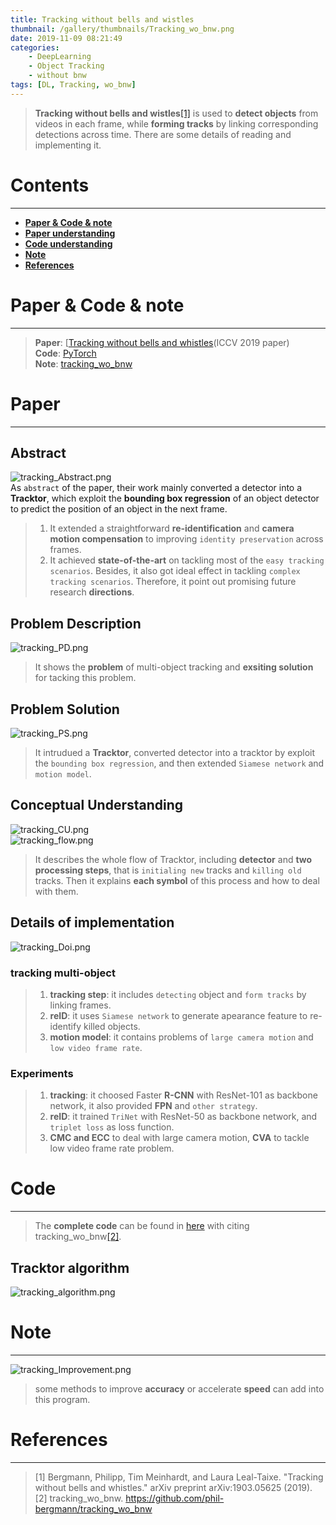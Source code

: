 ```yaml
---
title: Tracking without bells and wistles
thumbnail: /gallery/thumbnails/Tracking_wo_bnw.png
date: 2019-11-09 08:21:49
categories:
    - DeepLearning  
    - Object Tracking  
    - without bnw  
tags: [DL, Tracking, wo_bnw]
---
```


> **Tracking without bells and wistles**[[1]](https://arxiv.org/abs/1903.05625) is used to **detect objects** from videos in each frame, while **forming tracks** by linking corresponding detections across time. There are some details of reading and implementing it.  
<!-- more -->

# Contents
---
- **[Paper & Code & note](#Paper&Code&note)**
- **[Paper understanding](#Paper)**
- **[Code understanding](#Code)**
- **[Note](#Note)**
- **[References](#References)**

# Paper & Code & note
---
> **Paper**: [[Tracking without bells and whistles](https://arxiv.org/pdf/1903.05625.pdf)(ICCV 2019 paper)  
> **Code**: [PyTorch](https://github.com/Gojay001/tracking_wo_bnw)  
> **Note**: [tracking_wo_bnw](https://github.com/Gojay001/DeepLearning-pwcn/tree/master/Tracking/tracking_wo_bnw/Note)

# Paper
---
## Abstract
![tracking_Abstract.png](https://i.loli.net/2019/11/09/g1R4zUjKkCfbieo.png)    
As `abstract` of the paper, their work mainly converted a detector into a **Tracktor**, which exploit the **bounding box regression** of an object detector to predict the position of an object in the next frame.  
> 1. It extended a straightforward **re-identification** and **camera motion compensation** to improving `identity preservation` across frames.  
> 2. It achieved **state-of-the-art** on tackling most of the `easy tracking scenarios`. Besides, it also got ideal effect in tackling `complex tracking scenarios`. Therefore, it point out promising future research **directions**.

## Problem Description
![tracking_PD.png](https://i.loli.net/2019/11/09/7C6jrXBRAn1dveg.png) 
> It shows the **problem** of multi-object tracking and **exsiting solution** for tacking this problem.

## Problem Solution
![tracking_PS.png](https://i.loli.net/2019/11/09/XvVkJMzjNSDU2cf.png)  
> It intrudued a **Tracktor**, converted detector into a tracktor by exploit the `bounding box regression`, and then extended `Siamese network` and `motion model`.  

## Conceptual Understanding
![tracking_CU.png](https://i.loli.net/2019/11/09/g92n4ZytoFVqMQJ.png)  
![tracking_flow.png](https://i.loli.net/2019/11/09/tHsJ9qa1IuE7SwP.png)  
> It describes the whole flow of Tracktor, including **detector** and **two processing steps**, that is `initialing new` tracks and `killing old` tracks. Then it explains **each symbol** of this process and how to deal with them. 

## Details of implementation
![tracking_Doi.png](https://i.loli.net/2019/11/09/oYwuheT9bKmrtFH.png)   
### tracking multi-object
> 1. **tracking step**: it includes `detecting` object and `form tracks` by linking frames.  
> 2. **reID**: it uses `Siamese network` to generate apearance feature to re-identify killed objects.  
> 3. **motion model**: it contains problems of `large camera motion` and `low video frame rate`.  
### Experiments
> 1. **tracking**: it choosed Faster **R-CNN** with ResNet-101 as backbone network, it also provided **FPN** and `other strategy`.  
> 2. **reID**: it trained `TriNet` with ResNet-50 as backbone network, and `triplet loss` as loss function.  
> 3. **CMC and ECC** to deal with large camera motion, **CVA** to tackle low video frame rate problem.  

# Code
---
> The **complete code** can be found in [here](https://github.com/Gojay001/tracking_wo_bnw) with citing tracking_wo_bnw[[2]](https://github.com/phil-bergmann/tracking_wo_bnw).  

## Tracktor algorithm
![tracking_algorithm.png](https://i.loli.net/2019/11/09/zXQkF7Ve2W8bgoC.png)

# Note
---
![tracking_Improvement.png](https://i.loli.net/2019/11/09/hEpR1WycrkVTtH9.png)
> some methods to improve **accuracy** or accelerate **speed** can add into this program.  

# References
---
> [1] Bergmann, Philipp, Tim Meinhardt, and Laura Leal-Taixe. "Tracking without bells and whistles." arXiv preprint arXiv:1903.05625 (2019).  
> [2] tracking_wo_bnw. https://github.com/phil-bergmann/tracking_wo_bnw  